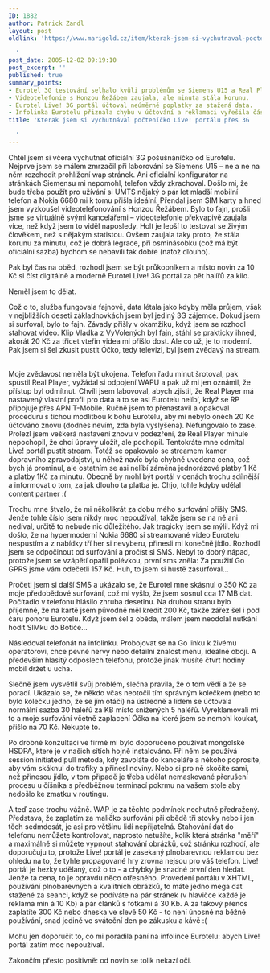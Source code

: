 ```yaml
---
ID: 1882
author: Patrick Zandl
layout: post
oldlink: 'https://www.marigold.cz/item/kterak-jsem-si-vychutnaval-poctenicko-live-portalu-pres-3g

  '
post_date: 2005-12-02 09:19:10
post_excerpt: ''
published: true
summary_points:
- Eurotel 3G testování selhalo kvůli problémům se Siemens U15 a Real Playerem.
- Videotelefonie s Honzou Řežábem zaujala, ale minuta stála korunu.
- Eurotel Live! 3G portál účtoval neúměrné poplatky za stažená data.
- Infolinka Eurotelu přiznala chybu v účtování a reklamaci vyřešila částečně.
title: 'Kterak jsem si vychutnával počteníčko Live! portálu přes 3G

  '
---
```


<p>Chtěl jsem si včera vychutnat oficiální 3G pošušnáníčko od Eurotelu. Nejprve jsem se málem zmrzačil při laborování se Siemens U15 – ne a ne na něm rozchodit prohlížení wap stránek. Ani oficiální konfigurátor na stránkách Siemensu mi nepomohl, telefon vždy zkrachoval. Došlo mi, že bude třeba použít pro užívání si UMTS nějaký o pár let mladší mobilní telefon a Nokia 6680 mi k tomu přišla ideální. Přendal jsem SIM karty a hned jsem vyzkoušel videotelefonování s Honzou Řežábem. Bylo to fajn, prošli jsme se virtuálně svými kancelářemi – videotelefonie překvapivě zaujala více, než když jsem to viděl naposledy. Holt je lepší to testovat se živým člověkem, než s nějakým statistou. Ovšem zaujala taky proto, že stála korunu za minutu, což je dobrá legrace, při osminásobku (což má být oficiální sazba) bychom se nebavili tak dobře (natož dlouho).</p>

<p>Pak byl čas na oběd, rozhodl jsem se být průkopníkem a místo novin za 10 Kč si číst digitálně a moderně Eurotel Live! 3G portál za pět halířů za kilo. </p>

<p>Neměl jsem to dělat.</p>

<p>Což o to, služba fungovala fajnově, data létala jako kdyby měla průjem, však v nejbližších deseti základnovkách jsem byl jediný 3G zájemce. Dokud jsem si surfoval, bylo to fajn. Závady přišly v okamžiku, když jsem se rozhodl stahovat video. Klip Vladka z VyVolených byl fajn, stáhl se prakticky ihned, akorát 20 Kč za třicet vteřin videa mi přišlo dost. Ale co už, je to moderní. Pak jsem si šel zkusit pustit Óčko, tedy televizi, byl jsem zvědavý na stream.  </p>

<p>Moje zvědavost neměla být ukojena. Telefon řadu minut šrotoval, pak spustil Real Player, vyžádal si odpojení WAPU a  pak už mi jen oznámil, že přístup byl odmítnut. Chvíli jsem labovoval, abych zjistil, že Real Player má nastavený vlastní profil pro data a to se asi Eurotelu nelíbí, když se RP připojuje přes APN T-Mobile. Ručně jsem to přenastavil a opakoval proceduru s tichou modlitbou k bohu Eurotelu, aby mi nebylo oněch 20 Kč účtováno znovu (dodnes nevím, zda byla vyslyšena). Nefungovalo to zase. Prolezl jsem veškerá nastavení znovu v podezření, že Real Player minule nepochopil, že chci úpravy uložit, ale pochopil. Tentokráte mne odmítal Live! portál pustit stream. Totéž se opakovalo se streamem kamer dopravního zpravodajství, u něhož navíc byla chybně uvedena cena, což bych já prominul, ale ostatním se asi nelíbí záměna jednorázové platby 1 Kč a platby 1Kč za minutu. Obecně by mohl být portál v cenách trochu sdílnější a informovat o tom, za jak dlouho ta platba  je. Chjo, tohle kdyby udělal content partner :(</p>

<p>Trochu mne štvalo, že mi několikrát za dobu mého surfování přišly SMS. Jenže tohle číslo jsem nikdy moc nepoužíval, takže jsem se na ně ani nedíval, určitě to nebude nic důležitého. Jak tragicky jsem se mýlil. 
Když mi došlo, že na hypermoderní Nokia 6680 si streamované video Eurotelu nespustím a z nabídky tří her si nevyberu, přinesli mi konečně jídlo. Rozhodl jsem se odpočinout od surfování a pročíst si SMS. Nebyl to dobrý nápad, protože jsem se vzápětí opařil polévkou, první sms zněla: Za použití Go GPRS jsme vám odečetli 157 Kč. Huh, to jsem si hustě zasurfoval...</p>

<p>Pročetl jsem si další SMS a ukázalo se, že Eurotel mne skásnul o 350 Kč za moje předobědové surfování, což mi vyšlo, že jsem sosnul cca 17 MB dat. Počítadlo v telefonu hlásilo zhruba desetinu. Na druhou stranu bylo příjemné, že na kartě jsem původně měl kredit 200 Kč, takže zářez šel i pod čaru ponoru Eurotelu. Když jsem šel z oběda, málem jsem neodolal nutkání hodit SIMku do Botiče... </p>

<p>Následoval telefonát na infolinku. Probojovat se na Go linku k živému operátorovi, chce pevné nervy nebo detailní znalost menu, ideálně obojí. A především hlasitý odposlech telefonu, protože jinak musíte čtvrt hodiny mobil držet u ucha. </p>

<p>Slečně jsem vysvětlil svůj problém, slečna pravila, že o tom vědí a že se poradí. Ukázalo se, že někdo včas neotočil tím správným kolečkem (nebo to bylo kolečku jedno, že se jím otáčí) na ústředně a lidem se účtovala normální sazba 30 haléřů za KB místo snížených 5 haléřů. Vyreklamovali mi to a moje surfování včetně zaplacení Óčka na které jsem se nemohl koukat, přišlo na 70 Kč. Nekupte to. </p>

<p>Po drobné konzultaci ve firmě mi bylo doporučeno používat mongolské HSDPA, které je v našich sítích hojně instalováno. Při něm se používá session initiated pull metoda, kdy zavoláte do kanceláře a někoho poprosíte, aby vám skáknul do trafiky a přinesl noviny. Nebo si pro ně skočíte sami, než přinesou jídlo, v tom případě je třeba udělat nemaskované přerušení procesu u číšníka s předběžnou terminací pokrmu na vašem stole aby nedošlo ke zmatku v routingu. </p>

<p>A teď zase trochu vážně. WAP je za těchto podmínek nechutně předražený. Představa, že zaplatím za maličko surfování při obědě tři stovky nebo i jen těch sedmdesát, je asi pro většinu lidí nepřijatelná. Stahování dat do telefonu nemůžete kontrolovat, naprosto  netušíte, kolik která stránka "měří" a maximálně si můžete vypnout stahování obrázků, což stránku rozhodí, ale doporučuju to, protože Live! portál je zasekaný plnobarevnou reklamou bez ohledu na to, že tyhle propagované hry zrovna nejsou pro váš telefon.
Live! portál je hezky udělaný, což o to - a chybky je snadné první den hledat. Jenže ta cena, to je opravdu něco otřesného. Provedení portálu v XHTML, používání plnobarevných a kvalitních obrázků, to máte jedno mega dat stažené za seanci, když se podíváte na pár stránek (v hlavičce každé je reklama min á 10 Kb) a pár článků s fotkami á 30 Kb. A za takový přenos zaplatíte 300 Kč nebo dneska ve slevě 50 Kč - to není únosné na běžné používání, snad jedině ve sváteční den po zákusku a kávě :(</p>

<p>Mohu jen doporučit to, co mi poradila paní na infolince Eurotelu: abych Live! portál zatím moc nepoužíval. </p>

<p>Zakončím přesto positivně: od novin se tolik nekazí oči.
</p>